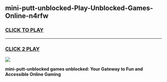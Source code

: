 
## mini-putt-unblocked-Play-Unblocked-Games-Online-n4rfw
<h3>
<a href="https://premium76.site?title=mini-putt-unblocked&ref=25A">CLICK TO PLAY</a></h3>
<hr>

<h3>
<a href="https://premium76.site?title=mini-putt-unblocked&ref=25A">CLICK 2 PLAY</a>
  
</h3>

<a href="https://premium76.site?title=mini-putt-unblocked&ref=25A"><img src="https://clearcache.store/games.png"></a>


**mini-putt-unblocked games unblocked: Your Gateway to Fun and Accessible Online Gaming**
